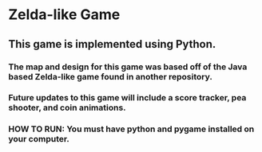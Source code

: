 # Zelda-like Game

## This game is implemented using Python.

### The map and design for this game was based off of the Java based Zelda-like game found in another repository. 

### Future updates to this game will include a score tracker, pea shooter, and coin animations.

### HOW TO RUN: You must have python and pygame installed on your computer. 
